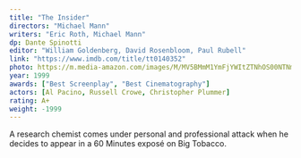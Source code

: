 ```yaml
---
title: "The Insider"
directors: "Michael Mann"
writers: "Eric Roth, Michael Mann"
dp: Dante Spinotti
editor: "William Goldenberg, David Rosenbloom, Paul Rubell"
link: "https://www.imdb.com/title/tt0140352"
photo: https://m.media-amazon.com/images/M/MV5BMmM1YmFjYWItZTNhOS00NTNmLWJjMGYtZjRlMzgwYjFjYWY4XkEyXkFqcGdeQXVyNDkzNTM2ODg@._V1_FMjpg_UX1280_.jpg
year: 1999
awards: ["Best Screenplay", "Best Cinematography"]
actors: [Al Pacino, Russell Crowe, Christopher Plummer]
rating: A+
weight: -1999
---
```

A research chemist comes under personal and professional attack when he decides to appear in a 60 Minutes exposé on Big Tobacco.